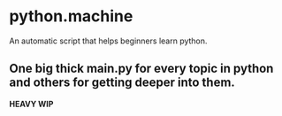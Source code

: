 # python.machine
An automatic script that helps beginners learn python.

## One big thick main.py for every topic in python and others for getting deeper into them.

**HEAVY WIP**
